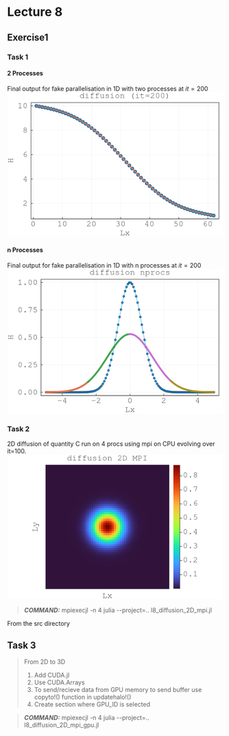 # Lecture 8

## Exercise1

### Task 1

#### 2 Processes
Final output for fake parallelisation in 1D with two processes at $it = 200$
![diff1D_3P](docs/l8ex1t1_2procs.png)

#### n Processes
Final output for fake parallelisation in 1D with n processes at $it = 200$
![diff1D_nP](docs/l8ex1t1_nprocs.png)

### Task 2
2D diffusion of quantity C run on 4 procs using mpi on CPU evolving over it=100. 
![diff2D_GPU](docs/l8ex1t2.gif)
>***COMMAND:***  mpiexecjl -n 4 julia --project=.. l8_diffusion_2D_mpi.jl

From the src directory

## Task 3

> From 2D to 3D
> 1. Add CUDA.jl
> 2. Use CUDA.Arrays
> 3. To send/recieve data from GPU memory to send buffer use copyto!() function in updatehalo!()
> 4. Create section where GPU_ID is selected

>***COMMAND:***  mpiexecjl -n 4 julia --project=.. l8_diffusion_2D_mpi_gpu.jl
